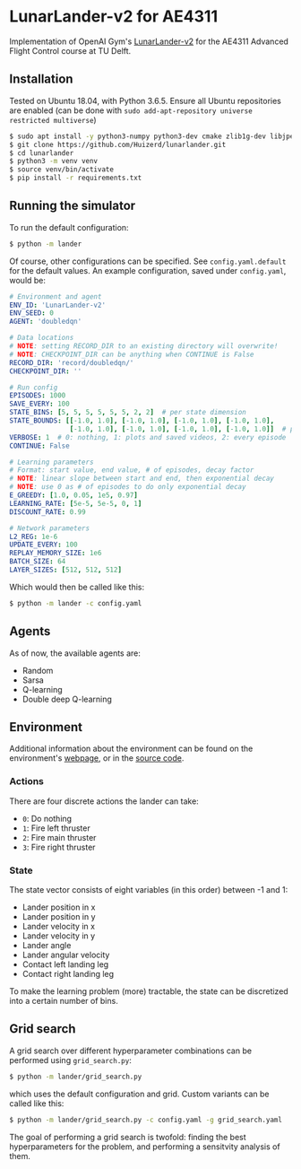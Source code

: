 # LunarLander-v2 for AE4311
Implementation of OpenAI Gym's [LunarLander-v2](https://gym.openai.com/envs/LunarLander-v2/) for the AE4311 Advanced Flight Control course at TU Delft.

## Installation
Tested on Ubuntu 18.04, with Python 3.6.5. Ensure all Ubuntu repositories are enabled (can be done with `sudo add-apt-repository universe restricted multiverse`)
```bash
$ sudo apt install -y python3-numpy python3-dev cmake zlib1g-dev libjpeg-dev xvfb xorg-dev python3-opengl libboost-all-dev libsdl2-dev swig
$ git clone https://github.com/Huizerd/lunarlander.git
$ cd lunarlander
$ python3 -m venv venv
$ source venv/bin/activate
$ pip install -r requirements.txt
```

## Running the simulator
To run the default configuration:
```bash
$ python -m lander
```
Of course, other configurations can be specified. See `config.yaml.default` for the default values.
An example configuration, saved under `config.yaml`, would be:
```yaml
# Environment and agent
ENV_ID: 'LunarLander-v2'
ENV_SEED: 0
AGENT: 'doubledqn'

# Data locations
# NOTE: setting RECORD_DIR to an existing directory will overwrite!
# NOTE: CHECKPOINT_DIR can be anything when CONTINUE is False
RECORD_DIR: 'record/doubledqn/'
CHECKPOINT_DIR: ''

# Run config
EPISODES: 1000
SAVE_EVERY: 100
STATE_BINS: [5, 5, 5, 5, 5, 5, 2, 2]  # per state dimension
STATE_BOUNDS: [[-1.0, 1.0], [-1.0, 1.0], [-1.0, 1.0], [-1.0, 1.0],
               [-1.0, 1.0], [-1.0, 1.0], [-1.0, 1.0], [-1.0, 1.0]]  # per state dimension
VERBOSE: 1  # 0: nothing, 1: plots and saved videos, 2: every episode
CONTINUE: False

# Learning parameters
# Format: start value, end value, # of episodes, decay factor
# NOTE: linear slope between start and end, then exponential decay
# NOTE: use 0 as # of episodes to do only exponential decay
E_GREEDY: [1.0, 0.05, 1e5, 0.97]
LEARNING_RATE: [5e-5, 5e-5, 0, 1]
DISCOUNT_RATE: 0.99

# Network parameters
L2_REG: 1e-6
UPDATE_EVERY: 100
REPLAY_MEMORY_SIZE: 1e6
BATCH_SIZE: 64
LAYER_SIZES: [512, 512, 512]
```

Which would then be called like this:
```bash
$ python -m lander -c config.yaml
```

## Agents
As of now, the available agents are:
- Random
- Sarsa
- Q-learning
- Double deep Q-learning

## Environment
Additional information about the environment can be found on the environment's [webpage](https://gym.openai.com/envs/LunarLander-v2/), or in the [source code](https://github.com/openai/gym/blob/master/gym/envs/box2d/lunar_lander.py).

### Actions
There are four discrete actions the lander can take:
- `0`: Do nothing
- `1`: Fire left thruster
- `2`: Fire main thruster
- `3`: Fire right thruster

### State
The state vector consists of eight variables (in this order) between -1 and 1:
- Lander position in x
- Lander position in y
- Lander velocity in x
- Lander velocity in y
- Lander angle
- Lander angular velocity
- Contact left landing leg
- Contact right landing leg

To make the learning problem (more) tractable, the state can be discretized into a certain number of bins.

## Grid search
A grid search over different hyperparameter combinations can be performed using `grid_search.py`:

```bash
$ python -m lander/grid_search.py
```

which uses the default configuration and grid. Custom variants can be called like this:

```bash
$ python -m lander/grid_search.py -c config.yaml -g grid_search.yaml
```

The goal of performing a grid search is twofold: finding the best hyperparameters for the problem,
and performing a sensitvity analysis of them.
